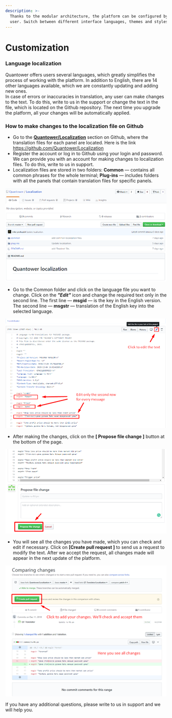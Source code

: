 ```yaml
---
description: >-
  Thanks to the modular architecture, the platform can be configured by the
  user. Switch between different interface languages, themes and styles.
---
```


# Customization

### Language localization

Quantower offers users several languages, which greatly simplifies the process of working with the platform. In addition to English, there are 14 other languages available, which we are constantly updating and adding new ones.  
In case of errors or inaccuracies in translation, any user can make changes to the text. To do this, write to us in the support or change the text in the file, which is located on the Github repository. The next time you upgrade the platform, all your changes will be automatically applied.

### How to make changes to the localization file on Github

* Go to the [**Quantower/Localization**](https://github.com/Quantower/Localization) section on Github, where the translation files for each panel are located. Here is the link  [https://github.com/Quantower/Localization ](https://github.com/Quantower/Localization%20) 
* Register the account or log in to Github using your login and password. We can provide you with an account for making changes to localization files. To do this, write to us in support. 
* Localization files are stored in two folders:     **Common** — contains all common phrases for the whole terminal;     **Plug-ins** — includes folders with all the panels that contain translation files for specific panels. 

![There are two folders with localization files &#x2014; Common and Plugins](../.gitbook/assets/quantower-localization.png)

* Go to the Common folder and click on the language file you want to change. Click on the _**"Edit"**_ icon and change the required text only in the second line. The first line — **msgid** — is the key in the English version. The second line — **msgstr** — translation of the English key into the selected language.

![Edit the text for each key](../.gitbook/assets/edit-localization.png)

* After making the changes, click on the **\[ Propose file change \]** button at the bottom of the page.

![After editing, click on the Propose file change button](../.gitbook/assets/propose-the-change.png)

* You will see all the changes you have made, which you can check and edit if necessary. Click on **\[Create pull request \]** to send us a request to modify the text. After we accept the request, all changes made will appear in the next update of the platform.

![Compare your changes and send the request](../.gitbook/assets/request-your-changes.png)

If you have any additional questions, please write to us in support and we will help you.

